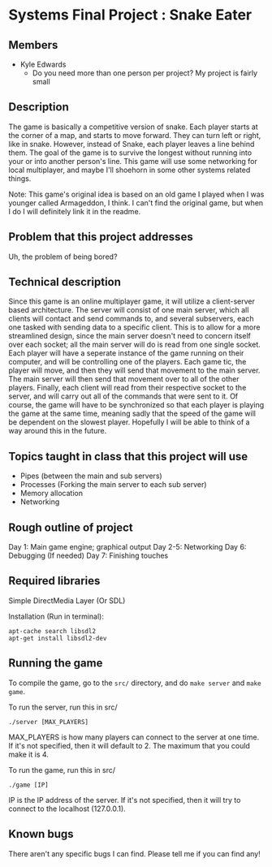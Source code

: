 # Systems Final Project : Snake Eater

## Members

* Kyle Edwards
  * Do you need more than one person per project? My project is fairly small

## Description

The game is basically a competitive version of snake. Each player starts at the corner of a map, and starts to move forward. They can turn left or right, like in snake. However, instead of Snake, each player leaves a line behind them. The goal of the game is to survive the longest without running into
your or into another person's line. This game will use some networking for local multiplayer, and maybe I'll shoehorn in some other systems related things.

Note: This game's original idea is based on an old game I played when I was younger called Armageddon, I think. I can't find the original game, but when I do I will definitely link it in the readme.

## Problem that this project addresses

Uh, the problem of being bored?

## Technical description

Since this game is an online multiplayer game, it will utilize a client-server based architecture. The server will consist of one main server, which all clients will contact and send commands to, and several subservers, each one tasked with sending data to a specific client. This is to allow for a more streamlined design, since the main server doesn't need to concern itself over each socket; all the main server will do is read from one single socket.
Each player will have a seperate instance of the game running on their computer, and will be controlling one of the players. Each game tic, the player will move, and then they will send that movement to the main server. The main server will then send that movement over to all of the other players. Finally, each client will read from their respective socket to the server, and will carry out all of the commands that were sent to it. Of course, the game will have to be synchronized so that each player is playing the game at the same time, meaning sadly that the speed of the game will be dependent on the slowest player. Hopefully I will be able to think of a way around this in the future.

## Topics taught in class that this project will use

* Pipes (between the main and sub servers)
* Processes (Forking the main server to each sub server)
* Memory allocation
* Networking

## Rough outline of project

Day 1: Main game engine; graphical output
Day 2-5: Networking
Day 6: Debugging (If needed)
Day 7: Finishing touches

## Required libraries

Simple DirectMedia Layer (Or SDL)

Installation (Run in terminal):

```
apt-cache search libsdl2
apt-get install libsdl2-dev
```

## Running the game

To compile the game, go to the ```src/``` directory, and do ```make server``` and ```make game```.

To run the server, run this in src/
```
./server [MAX_PLAYERS]
```
MAX_PLAYERS is how many players can connect to the server at one time. If it's not specified, then it will default to 2. The maximum that you could make it is 4.

To run the game, run this in src/
```
./game [IP]
```
IP is the IP address of the server. If it's not specified, then it will try to connect to the localhost (127.0.0.1).

## Known bugs

There aren't any specific bugs I can find. Please tell me if you can find any!

